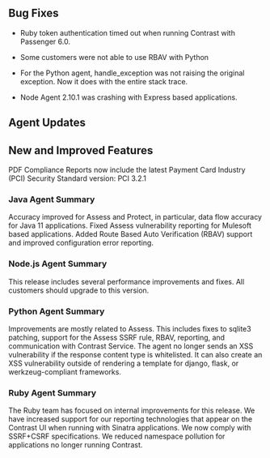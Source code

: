 <!--
title: "Contrast 3.7.0 - January 2020"
description: "Contrast 3.7.0 January 2020"
tags: "3.7.0 January Release Notes"
-->

## Bug Fixes

* Ruby token authentication timed out when running Contrast with Passenger 6.0.

* Some customers were not able to use RBAV with Python

* For the Python agent, handle_exception was not raising the original exception. Now it does with the entire stack trace.

* Node Agent 2.10.1 was crashing with Express based applications.

## Agent Updates

## New and Improved Features

PDF Compliance Reports now include the latest Payment Card Industry (PCI) Security Standard version: PCI 3.2.1

### Java Agent Summary

Accuracy improved for Assess and Protect, in particular, data flow accuracy for Java 11 applications. Fixed Assess vulnerability reporting for Mulesoft based applications. Added Route Based Auto Verification (RBAV) support and improved configuration error reporting.

### Node.js Agent Summary 

This release includes several performance improvements and fixes. All customers should upgrade to this version.  

### Python Agent Summary 

Improvements are mostly related to Assess. This includes fixes to sqlite3 patching, support for the Assess SSRF rule, RBAV, reporting, and communication with Contrast Service. The agent no longer sends an XSS vulnerability if the response content type is whitelisted. It can also create an XSS vulnerability outside of rendering a template for django, flask, or werkzeug-compliant frameworks.

### Ruby Agent Summary 

The Ruby team has focused on internal improvements for this release. We have increased support for our reporting technologies that appear on the Contrast UI when running with Sinatra applications. We now comply with SSRF+CSRF specifications. We reduced namespace pollution for applications no longer running Contrast.
